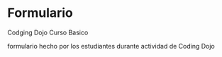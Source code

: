 # Formulario
Codging Dojo Curso Basico

formulario hecho por los estudiantes durante actividad de Coding Dojo 
